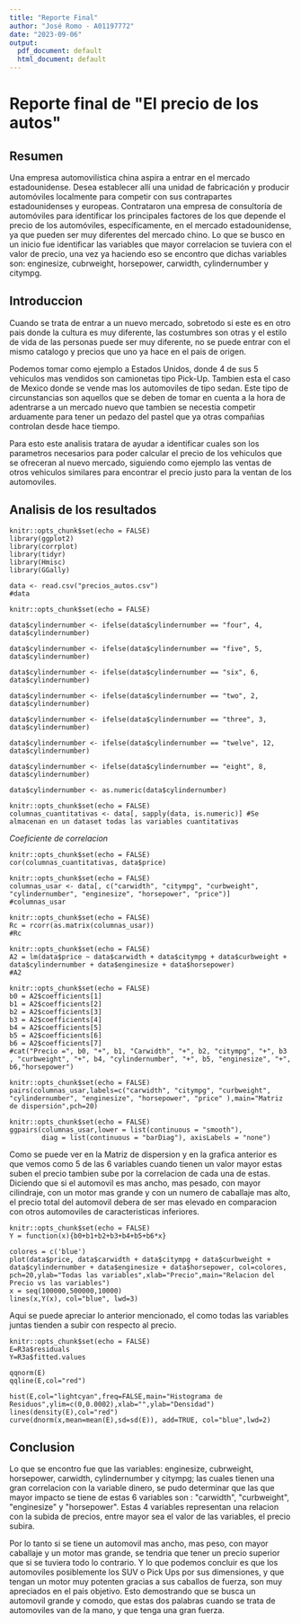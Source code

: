 ```yaml
---
title: "Reporte Final"
author: "José Romo - A01197772"
date: "2023-09-06"
output:
  pdf_document: default
  html_document: default
---
```


# Reporte final de "El precio de los autos"

## Resumen
Una empresa automovilística china aspira a entrar en el mercado estadounidense. Desea establecer allí una unidad de fabricación y producir automóviles localmente para competir con sus contrapartes estadounidenses y europeas. Contrataron una empresa de consultoría de automóviles para identificar los principales factores de los que depende el precio de los automóviles, específicamente, en el mercado estadounidense, ya que pueden ser muy diferentes del mercado chino. Lo que se busco en un inicio fue identificar las variables que mayor correlacion se tuviera con el valor de precio, una vez ya haciendo eso se encontro que dichas variables son: enginesize, cubrweight, horsepower, carwidth, cylindernumber y citympg.

## Introduccion
Cuando se trata de entrar a un nuevo mercado, sobretodo si este es en otro pais donde la cultura es muy diferente, las costumbres son otras y el estilo de vida de las personas puede ser muy diferente, no se puede entrar con el mismo catalogo y precios que uno ya hace en el pais de origen. 

Podemos tomar como ejemplo a Estados Unidos, donde 4 de sus 5 vehiculos mas vendidos son camionetas tipo Pick-Up. Tambien esta el caso de Mexico donde se vende mas los automoviles de tipo sedan. Este tipo de circunstancias son aquellos que se deben de tomar en cuenta a la hora de adentrarse a un mercado nuevo que tambien se necestia competir arduamente para tener un pedazo del pastel que ya otras compañias controlan desde hace tiempo.

Para esto este analisis tratara de ayudar a identificar cuales son los parametros necesarios para poder calcular el precio de los vehiculos que se ofreceran al nuevo mercado, siguiendo como ejemplo las ventas de otros vehiculos similares para encontrar el precio justo para la ventan de los automoviles.

## Analisis de los resultados
```{r}
knitr::opts_chunk$set(echo = FALSE)
library(ggplot2)
library(corrplot)
library(tidyr)
library(Hmisc)
library(GGally)

data <- read.csv("precios_autos.csv")
#data
```

```{r}
knitr::opts_chunk$set(echo = FALSE)

data$cylindernumber <- ifelse(data$cylindernumber == "four", 4, data$cylindernumber)

data$cylindernumber <- ifelse(data$cylindernumber == "five", 5, data$cylindernumber)

data$cylindernumber <- ifelse(data$cylindernumber == "six", 6, data$cylindernumber)

data$cylindernumber <- ifelse(data$cylindernumber == "two", 2, data$cylindernumber)

data$cylindernumber <- ifelse(data$cylindernumber == "three", 3, data$cylindernumber)

data$cylindernumber <- ifelse(data$cylindernumber == "twelve", 12, data$cylindernumber)

data$cylindernumber <- ifelse(data$cylindernumber == "eight", 8, data$cylindernumber)

data$cylindernumber <- as.numeric(data$cylindernumber)

```

```{r}
knitr::opts_chunk$set(echo = FALSE)
columnas_cuantitativas <- data[, sapply(data, is.numeric)] #Se almacenan en un dataset todas las variables cuantitativas

```

*Coeficiente de correlacion*
```{r}
knitr::opts_chunk$set(echo = FALSE)
cor(columnas_cuantitativas, data$price)
```
```{r}
knitr::opts_chunk$set(echo = FALSE)
columnas_usar <- data[, c("carwidth", "citympg", "curbweight", "cylindernumber", "enginesize", "horsepower", "price")]
#columnas_usar
```

```{r,warning=FALSE}
knitr::opts_chunk$set(echo = FALSE)
Rc = rcorr(as.matrix(columnas_usar))
#Rc
```

```{r}
knitr::opts_chunk$set(echo = FALSE)
A2 = lm(data$price ~ data$carwidth + data$citympg + data$curbweight + data$cylindernumber + data$enginesize + data$horsepower)
#A2
```

```{r}
knitr::opts_chunk$set(echo = FALSE)
b0 = A2$coefficients[1]
b1 = A2$coefficients[2]
b2 = A2$coefficients[3]
b3 = A2$coefficients[4]
b4 = A2$coefficients[5]
b5 = A2$coefficients[6]
b6 = A2$coefficients[7]
#cat("Precio =", b0, "+", b1, "Carwidth", "+", b2, "citympg", "+", b3 , "curbweight", "+", b4, "cylindernumber", "+", b5, "enginesize", "+", b6,"horsepower")
``` 

```{r}
knitr::opts_chunk$set(echo = FALSE)
pairs(columnas_usar,labels=c("carwidth", "citympg", "curbweight", "cylindernumber", "enginesize", "horsepower", "price" ),main="Matriz de dispersión",pch=20)
```

```{r,message="FALSE",warning=FALSE}
knitr::opts_chunk$set(echo = FALSE)
ggpairs(columnas_usar,lower = list(continuous = "smooth"),
        diag = list(continuous = "barDiag"), axisLabels = "none")
```
Como se puede ver en la Matriz de dispersion y en la grafica anterior es que vemos como 5 de las 6 variables cuando tienen un valor mayor estas suben el precio tambien sube por la correlacion de cada una de estas. Diciendo que si el automovil es mas ancho, mas pesado, con mayor cilindraje, con un motor mas grande y con un numero de caballaje mas alto, el precio total del automovil debera de ser mas elevado en comparacion con otros automoviles de caracteristicas inferiores.

```{r}
knitr::opts_chunk$set(echo = FALSE)
Y = function(x){b0+b1+b2+b3+b4+b5+b6*x}

colores = c('blue')
plot(data$price, data$carwidth + data$citympg + data$curbweight + data$cylindernumber + data$enginesize + data$horsepower, col=colores, pch=20,ylab="Todas las variables",xlab="Precio",main="Relacion del Precio vs las variables")
x = seq(100000,500000,10000)
lines(x,Y(x), col="blue", lwd=3)
```
Aqui se puede apreciar lo anterior mencionado, el como todas las variables juntas tienden a subir con respecto al precio.

```{r}
knitr::opts_chunk$set(echo = FALSE)
E=R3a$residuals
Y=R3a$fitted.values

qqnorm(E)
qqline(E,col="red")

hist(E,col="lightcyan",freq=FALSE,main="Histograma de Residuos",ylim=c(0,0.0002),xlab="",ylab="Densidad")
lines(density(E),col="red")
curve(dnorm(x,mean=mean(E),sd=sd(E)), add=TRUE, col="blue",lwd=2)
```

## Conclusion

Lo que se encontro fue que las variables: enginesize, cubrweight, horsepower, carwidth, cylindernumber y citympg; las cuales tienen una gran correlacion con la variable dinero, se pudo determinar que las que mayor impacto se tiene de estas 6 variables son : "carwidth", "curbweight", "enginesize" y "horsepower". Estas 4 variables representan una relacion con la subida de precios, entre mayor sea el valor de las variables, el precio subira. 

Por lo tanto si se tiene un automovil mas ancho, mas peso, con mayor caballaje y un motor mas grande, se tendria que tener un precio superior que si se tuviera todo lo contrario. Y lo que podemos concluir es que los automoviles posiblemente los SUV o Pick Ups por sus dimensiones, y que tengan un motor muy potenten gracias a sus caballos de fuerza, son muy apreciados en el pais objetivo. Esto demostrando que se busca un automovil grande y comodo, que estas dos palabras cuando se trata de automoviles van de la mano, y que tenga una gran fuerza.












